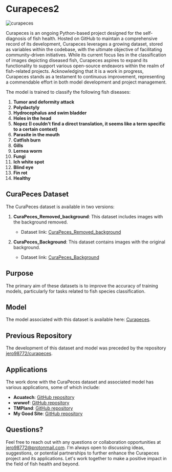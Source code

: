 # Curapeces2

![curapeces](http://wiki.unloquer.org/_media/personas/jero98772/curapeces.png)

Curapeces is an ongoing Python-based project designed for the self-diagnosis of fish health. Hosted on GitHub to maintain a comprehensive record of its development, Curapeces leverages a growing dataset, stored as variables within the codebase, with the ultimate objective of facilitating community-driven initiatives. While its current focus lies in the classification of images depicting diseased fish, Curapeces aspires to expand its functionality to support various open-source endeavors within the realm of fish-related projects. Acknowledging that it is a work in progress, Curapeces stands as a testament to continuous improvement, representing a commendable effort in both model development and project management.

The model is trained to classify the following fish diseases:


1. **Tumor and deformity attack**
2. **Polydactyly**
3. **Hydrocephalus and swim bladder**
4. **Holes in the head**
5. **Nopez (I couldn't find a direct translation, it seems like a term specific to a certain context)**
6. **Parasite in the mouth**
7. **Catfish burn**
8. **Gills**
9. **Lernea worm**
10. **Fungi**
11. **Ich white spot**
12. **Blind eye**
13. **Fin rot**
14. **Healthy**

## CuraPeces Dataset

The CuraPeces dataset is available in two versions:

1. **CuraPeces_Removed_background**: This dataset includes images with the background removed.
   - Dataset link: [CuraPeces_Removed_background](https://huggingface.co/datasets/jero98772/CuraPeces_Removed_background)

2. **CuraPeces_Background**: This dataset contains images with the original background.
   - Dataset link: [CuraPeces_Background](https://huggingface.co/datasets/jero98772/CuraPeces_Background)

## Purpose

The primary aim of these datasets is to improve the accuracy of training models, particularly for tasks related to fish species classification.

## Model

The model associated with this dataset is available here: [Curapeces](https://huggingface.co/jero98772/Curapeces).

## Previous Repository

The development of this dataset and model was preceded by the repository [jero98772/curapeces](https://github.com/jero98772/curapeces).

## Applications

The work done with the CuraPeces dataset and associated model has various applications, some of which include:

- **Acuatech**: [GitHub repository](https://github.com/FICAARO/Acuatech)
- **wwwof**: [GitHub repository](https://github.com/jero98772/wwwof)
- **TMPland**: [GitHub repository](https://github.com/jero98772/TMPland)
- **My Good Site**: [GitHub repository](https://github.com/jero98772/my_good_site)

## Questions?

Feel free to reach out with any questions or collaboration opportunities at jero98772@protonmail.com. I'm always open to discussing ideas, suggestions, or potential partnerships to further enhance the Curapeces project and its applications. Let's work together to make a positive impact in the field of fish health and beyond.
